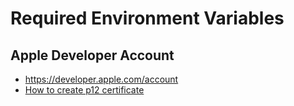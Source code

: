 # Required Environment Variables

## Apple Developer Account

- https://developer.apple.com/account
- [How to create p12 certificate](https://calvium.com/how-to-make-a-p12-file)
